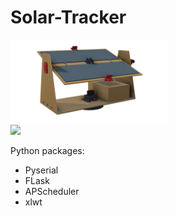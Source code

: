 # Solar-Tracker

<img src="https://raw.githubusercontent.com/woutcorijn/Solar-Tracker/master/Images/Solar_Tracker_1.jpg?raw=true" width="50%">
<br>
<img src="https://raw.githubusercontent.com/woutcorijn/Solar-Tracker/master/Images/Solar_Tracker_2.jpg?raw=true" width="50%">

Python packages:
- Pyserial
- FLask
- APScheduler
- xlwt
